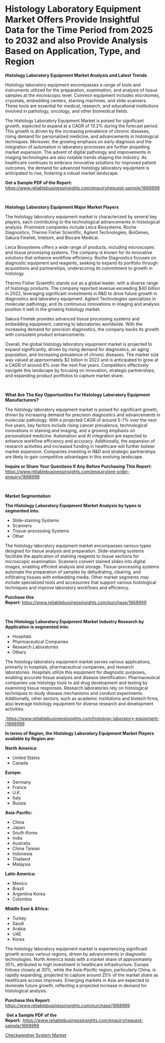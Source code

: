 <p><h1>Histology Laboratory Equipment Market Offers Provide Insightful Data for the Time Period from 2025 to 2032 and also Provide Analysis Based on Application, Type, and Region</h1></p><p><strong>Histology Laboratory Equipment Market Analysis and Latest Trends</strong></p>
<p><p>Histology laboratory equipment encompasses a range of tools and instruments utilized for the preparation, examination, and analysis of tissue samples at the microscopic level. Common equipment includes microtomes, cryostats, embedding centers, staining machines, and slide scanners. These tools are essential for medical, research, and educational institutions involved in pathology, oncology, and other biomedical fields.</p><p>The Histology Laboratory Equipment Market is poised for significant growth, expected to expand at a CAGR of 13.2% during the forecast period. This growth is driven by the increasing prevalence of chronic diseases, rising demand for personalized medicine, and advancements in histological techniques. Moreover, the growing emphasis on early diagnosis and the integration of automation in laboratory processes are further propelling market expansion. The advent of digital pathology and improvements in imaging technologies are also notable trends shaping the industry. As healthcare continues to embrace innovative solutions for improved patient outcomes, the demand for advanced histology laboratory equipment is anticipated to rise, fostering a robust market landscape.</p></p>
<p><strong>Get a Sample PDF of the Report:&nbsp;</strong> <a href="https://www.reliablebusinessinsights.com/enquiry/request-sample/1668999?utm_campaign=2296&utm_medium=2&utm_source=Github&utm_content=ia&utm_term=08042025&utm_id=histology-laboratory-equipment">https://www.reliablebusinessinsights.com/enquiry/request-sample/1668999</a></p>
<p>&nbsp;</p>
<p><strong>Histology Laboratory Equipment Major Market Players</strong></p>
<p><p>The histology laboratory equipment market is characterized by several key players, each contributing to the technological advancements in histological analysis. Prominent companies include Leica Biosystems, Roche Diagnostics, Thermo Fisher Scientific, Agilent Technologies, BioGenex, Sakura Finetek, Intelsint, and Biocare Medical.</p><p>Leica Biosystems offers a wide range of products, including microscopes and tissue processing systems. The company is known for its innovative solutions that enhance workflow efficiency. Roche Diagnostics focuses on diagnostic equipment and reagents, seeking to expand its portfolio through acquisitions and partnerships, underscoring its commitment to growth in histology.</p><p>Thermo Fisher Scientific stands out as a global leader, with a diverse range of histology products. The company reported revenue exceeding $40 billion in 2022, leveraging significant investments in R&D to drive future growth in diagnostics and laboratory equipment. Agilent Technologies specializes in molecular pathology, and its continuous innovations in imaging and analysis position it well in the growing histology market.</p><p>Sakura Finetek provides advanced tissue processing systems and embedding equipment, catering to laboratories worldwide. With the increasing demand for precision diagnostics, the company backs its growth with consistent product enhancements.</p><p>Overall, the global histology laboratory equipment market is projected to expand significantly, driven by rising demand for diagnostics, an aging population, and increasing prevalence of chronic diseases. The market size was valued at approximately $2 billion in 2022 and is anticipated to grow at a CAGR of around 6% over the next five years. Competitors effectively navigate this landscape by focusing on innovation, strategic partnerships, and expanding product portfolios to capture market share.</p></p>
<p>&nbsp;</p>
<p><strong>What Are The Key Opportunities For Histology Laboratory Equipment Manufacturers?</strong></p>
<p><p>The histology laboratory equipment market is poised for significant growth, driven by increasing demand for precision diagnostics and advancements in molecular pathology. With a projected CAGR of around 5-7% over the next five years, key factors include rising cancer prevalence, technological innovations in staining and imaging, and a growing emphasis on personalized medicine. Automation and AI integration are expected to enhance workflow efficiency and accuracy. Additionally, the expansion of research activities and increased funding in healthcare will further bolster market expansion. Companies investing in R&D and strategic partnerships are likely to gain competitive advantages in this evolving landscape.</p></p>
<p><strong>Inquire or Share Your Questions If Any Before Purchasing This Report:</strong> <a href="https://www.reliablebusinessinsights.com/enquiry/pre-order-enquiry/1668999?utm_campaign=2296&utm_medium=2&utm_source=Github&utm_content=ia&utm_term=08042025&utm_id=histology-laboratory-equipment">https://www.reliablebusinessinsights.com/enquiry/pre-order-enquiry/1668999</a></p>
<p>&nbsp;</p>
<p><strong>Market Segmentation</strong></p>
<p><strong>The Histology Laboratory Equipment Market Analysis by types is segmented into:</strong></p>
<p><ul><li>Slide-staining Systems</li><li>Scanners</li><li>Tissue-processing Systems</li><li>Other</li></ul></p>
<p><p>The histology laboratory equipment market encompasses various types designed for tissue analysis and preparation. Slide-staining systems facilitate the application of staining reagents to tissue sections for microscopic examination. Scanners convert stained slides into digital images, enabling efficient analysis and storage. Tissue-processing systems automate the preparation of samples by dehydrating, clearing, and infiltrating tissues with embedding media. Other market segments may include specialized tools and accessories that support various histological techniques and improve laboratory workflows and efficiency.</p></p>
<p><strong>Purchase this Report:&nbsp;</strong><a href="https://www.reliablebusinessinsights.com/purchase/1668999?utm_campaign=2296&utm_medium=2&utm_source=Github&utm_content=ia&utm_term=08042025&utm_id=histology-laboratory-equipment">https://www.reliablebusinessinsights.com/purchase/1668999</a></p>
<p>&nbsp;</p>
<p><strong>The Histology Laboratory Equipment Market Industry Research by Application is segmented into:</strong></p>
<p><ul><li>Hospitals</li><li>Pharmaceutical Companies</li><li>Research Laboratories</li><li>Others</li></ul></p>
<p><p>The histology laboratory equipment market serves various applications, primarily in hospitals, pharmaceutical companies, and research laboratories. Hospitals utilize this equipment for diagnostic purposes, enabling accurate tissue analysis and disease identification. Pharmaceutical companies use histology tools to aid drug development and testing by examining tissue responses. Research laboratories rely on histological techniques to study disease mechanisms and conduct experiments. Additionally, other sectors, such as academic institutions and biotech firms, also leverage histology equipment for diverse research and development activities.</p></p>
<p><a href="https://www.reliablebusinessinsights.com/histology-laboratory-equipment-r1668999?utm_campaign=2296&utm_medium=2&utm_source=Github&utm_content=ia&utm_term=08042025&utm_id=histology-laboratory-equipment">&nbsp;https://www.reliablebusinessinsights.com/histology-laboratory-equipment-r1668999</a></p>
<p><strong>In terms of Region, the Histology Laboratory Equipment Market Players available by Region are:</strong></p>
<p>
    <p> <strong> North America: </strong>
        <ul>
            <li>United States</li>
            <li>Canada</li>
        </ul>
        </p> 
    <p> <strong> Europe: </strong>
        <ul>
            <li>Germany</li>
            <li>France</li>
            <li>U.K.</li>
            <li>Italy</li>
            <li>Russia</li>
        </ul>
        </p> 
    <p> <strong> Asia-Pacific: </strong>
        <ul>
            <li>China</li>
            <li>Japan</li>
            <li>South Korea</li>
            <li>India</li>
            <li>Australia</li>
            <li>China Taiwan</li>
            <li>Indonesia</li>
            <li>Thailand</li>
            <li>Malaysia</li>
        </ul>
        </p> 
    <p> <strong> Latin America: </strong>
        <ul>
            <li>Mexico</li>
            <li>Brazil</li>
            <li>Argentina Korea</li>
            <li>Colombia</li>
        </ul>
        </p> 
    <p> <strong> Middle East & Africa: </strong>
        <ul>
            <li>Turkey</li>
            <li>Saudi</li>
            <li>Arabia</li>
            <li>UAE</li>
            <li>Korea</li>
        </ul>
    </p>
    </p>
<p><p>The histology laboratory equipment market is experiencing significant growth across various regions, driven by advancements in diagnostic technologies. North America leads with a market share of approximately 35%, attributed to high investment in healthcare infrastructure. Europe follows closely at 30%, while the Asia-Pacific region, particularly China, is rapidly expanding, projected to capture around 25% of the market share as healthcare access improves. Emerging markets in Asia are expected to dominate future growth, reflecting a projected increase in demand for histological analysis.</p></p>
<p><strong>Purchase this Report: </strong><a href="https://www.reliablebusinessinsights.com/purchase/1668999?utm_campaign=2296&utm_medium=2&utm_source=Github&utm_content=ia&utm_term=08042025&utm_id=histology-laboratory-equipment">https://www.reliablebusinessinsights.com/purchase/1668999</a></p>
<p>&nbsp;<strong>Get a Sample PDF of the Report:&nbsp;&nbsp;</strong><a href="https://www.reliablebusinessinsights.com/enquiry/request-sample/1668999?utm_campaign=2296&utm_medium=2&utm_source=Github&utm_content=ia&utm_term=08042025&utm_id=histology-laboratory-equipment">https://www.reliablebusinessinsights.com/enquiry/request-sample/1668999</a></p>
<p><strong></strong></p>
<p><p><a href="https://github.com/rakowpleetj1/Market-Research-Report-List-1/blob/main/checkweigher-system-market.md?utm_campaign=2296&utm_medium=2&utm_source=Github&utm_content=ia&utm_term=08042025&utm_id=histology-laboratory-equipment">Checkweigher System Market</a></p></p>